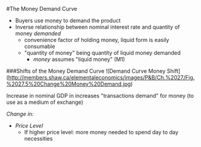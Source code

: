 #The Money Demand Curve

- Buyers use money to demand the product
- Inverse relationship between nominal interest rate and quantity of money *demanded*
  - convenience factor of holding money, liquid form is easily consumable
  - "quantity of money" being quantity of liquid money demanded
	- *money* assumes "liquid money" (M1)

###Shifts of the Money Demand Curve
![Demand Curve Money Shift] (http://members.shaw.ca/elementaleconomics/images/P&B/Ch.%2027/Fig.%2027.5%20Change%20Money%20Demand.jpg)

Increase in nominal GDP in increases "transactions demand" for money (to use as a medium of exchange)

*Change in:*
- *Price Level*
  - If higher price level: more money needed to spend day to day necessities
  
	
